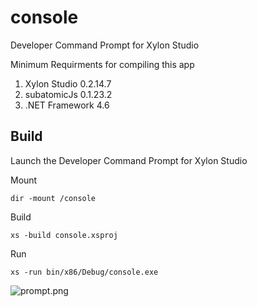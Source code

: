 # console

Developer Command Prompt for Xylon Studio

Minimum Requirments for compiling this app

1. Xylon Studio 0.2.14.7
2. subatomicJs 0.1.23.2
3. .NET Framework 4.6


## Build
Launch the Developer Command Prompt for Xylon Studio

Mount 
```
dir -mount /console
```


Build
```
xs -build console.xsproj
```


Run
```
xs -run bin/x86/Debug/console.exe
```

![prompt.png](http://i68.tinypic.com/359d3ld.png)
